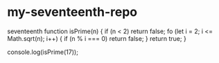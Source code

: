 # my-seventeenth-repo
seventeenth
function isPrime(n) {
  if (n < 2) return false;
  fo (let i = 2; i <= Math.sqrt(n); i++) {
    if (n % i === 0) return false;
  }
  return true;
}

console.log(isPrime(17));

